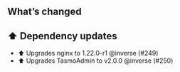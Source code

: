 ## What’s changed

## ⬆️ Dependency updates

- ⬆️ Upgrades nginx to 1.22.0-r1 @inverse (#249)
- ⬆️ Upgrades TasmoAdmin to v2.0.0 @inverse (#250)
